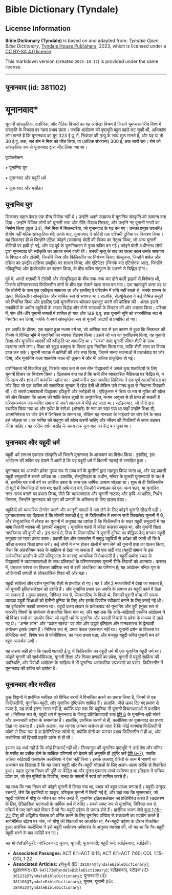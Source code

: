 # Bible Dictionary (Tyndale)

## License Information

**Bible Dictionary (Tyndale)** is based on and adapted from: _Tyndale Open Bible Dictionary_, [Tyndale House Publishers](https://tyndaleopenresources.com/), 2023, which is licensed under a [CC BY-SA 4.0 license](https://creativecommons.org/licenses/by-sa/4.0/legalcode.en).

This markdown version (created `2025-10-17`) is provided under the same license.



--------------------------------

## यूनानवाद (id: 381102)

यूनानवाद\*
==========

यूनानी सांस्कृतिक, दार्शनिक, और नैतिक विचारों का वह अनोखा मिश्रण है जिसने भूमध्यसागरीय विश्व में संस्कृति के विकास पर गहरा प्रभाव डाला। जबकि आंदोलन की पृष्ठभूमि बहुत पहले घट चुकी थी, अधिकांश लोग मानते हैं कि यूनानवाद का युग 323 ई.पू. में, सिकंदर की मृत्यु के साथ शुरू मानते हैं, और यह या तो 30 ई.पू. तक, जब रोम ने मिस्र को जीत लिया, या (अधिक संभावना) 300 ई. तक जारी रहा। रोम को सांस्कृतिक रूप से यूनानवाद द्वारा जीत लिया गया था।

पूर्वावलोकन

• यूनानिय युग

• यूनानवाद और यहूदी धर्म

• यूनानवाद और मसीहत

यूनानिय युग
-----------

सिकन्दर महान केवल एक सैन्य विजेता नहीं थे। उन्होंने अपने साम्राज्य में यूनानिय संस्कृति को सामान्य बना दिया। उन्होंने विजित लोगों को यूनानी भाषा और रीति\-रिवाज सिखाए, और उन्होंने नए यूनानी नगरों का निर्माण किया (कुल 34\), जैसे मिस्र में सिकन्दरिया, जो यूनानवाद के गढ़ बन गए। उनका प्रमुख उपलब्धि क्षेत्रीय नहीं बल्कि सांस्कृतिक थी; उनके बाद, यूनानवाद ने सदियों तक पश्चिमी दुनिया पर नियंत्रण किया। यह सिकन्दर ही थे जिन्होंने एटिक कोइने (सामान्य) बोली की विजय का नेतृत्व किया, जो अन्य यूनानी बोलियों पर हावी हो गई, और यह पूर्व के युनानिकरण में मुख्य शक्ति बन गई। कोइने बोली अधीनस्थ लोगों द्वारा यूनानवाद की स्वीकृति का आधार बनने वाली थी। उनकी मृत्यु के बाद का पहला काल उनके साम्राज्य के विघटन और टोलेमी, जिन्होंने मिस्र और फिलिस्तीन पर नियंत्रण किया; सेल्यूकस, जिन्होंने बाबेल और एशिया का उपद्वीप (एशिया उपद्वीप) पर शासन किया; और एंटिपेटर (जिनके बाद एंटिगोनस आए), जिन्होंने मकिदुनिया और हेल्लेसपोंत पर शासन किया, के बीच शक्ति संतुलन के उभरने से चिह्नित होगा।

पूर्व में, अगले शताब्दी में टोलेमी और सेल्यूसिड्स के बीच रुक\-रुक कर होने वाली झड़पों से विशेषता थी, जिसके परिणामस्वरूप फिलिस्तीन दोनों के बीच एक रोकने वाला राज्य बन गया। एक महत्वपूर्ण अंतर यह था कि टोलेमी के पास एक एकीकृत साम्राज्य था और इसलिए वे परिवर्तन में रुचि नहीं रखते थे; उनके शासन के तहत, फिलिस्तीन सांस्कृतिक और धार्मिक रूप से स्वायत्त था। हालांकि, सेल्यूसिड्स ने कई विभिन्न समूहों को नियंत्रित किया और इसलिए उन्हें यूनानीकरण थोपकर एकजुट करने की कोशिश की। अंततः इसने मकाबियों के अधीन यहूदियों के सफल विद्रोह और दोनों साम्राज्यों के विघटन की ओर अग्रसर किया। पश्चिम में, रोम धीरे\-धीरे यूनानी मामलों में शामिल हो गया और 149 ई.पू. तक यूनानी भूमि को राजनीतिक रूप से नियंत्रित कर लिया, जबकि वे स्वयं सांस्कृतिक रूप से यूनानी आदर्शों से प्रभावित हो गए।

इस अवधि के दौरान, एक बढ़ता हुआ मध्यम वर्ग था, जो आंशिक रूप से इस कारण से हुआ कि सिकन्दर की विजय ने विजित भूमि में यूनानियों का व्यापक वितरण किया। इसने जो धन का पुनर्वितरण किया, वह यूनानी शिक्षा और यूनानिय आदर्शों की स्वीकृति पर आधारित था। "सभ्य" शब्द यूनानी जीवन शैली के साथ पहचाना जाने लगा। शिक्षा को सुदृढ़ वक्तृत्व के विचार द्वारा नियंत्रित किया गया, ताकि शैली सत्य पर विजय प्राप्त कर सके। यूनानी नाटक ने कॉमेडी की ओर रुख किया, जिसने मानव भावनाओं में यथार्थवाद पर जोर दिया, और यूनानिय कला शास्त्रीय काल की तुलना में और भी अधिक प्राकृतिक हो गई।

दार्शनिकता भी विकसित हुई, जिसके साथ कम से कम तीन विद्यालयों ने अगले कुछ शताब्दियों के लिए यूनानी विचार पर नियंत्रण किया। दिलचस्प बात यह है कि सभी तीन व्यावहारिक नैतिकता पर केंद्रित थे, न कि सत्य और ज्ञान की पारंपरिक खोज पर। डायोजनीज द्वारा स्थापित सिनिक्स ने एक पूर्ण आत्मनिर्भरता पर जोर दिया जो एक व्यक्ति को सामाजिक शून्यता में छोड़ देती थी लेकिन उसे मानव दुःख से निपटना सिखाती थी। दो सबसे प्रभावशाली विद्यालय इपिकूरी और स्तोईकी थे। एपिकुरुस ने चिंता या भय से मुक्ति की खोज की और सिखाया कि आत्मा की शांति केवल सुखों के अनुशासित, मध्यम अनुभव से ही प्राप्त हो सकती है। परिणामस्वरूप एक व्यक्ति समाज से अपने आत्मत्व में पीछे हट जाता था। स्टोइकवाद, जो ज़ेनो द्वारा स्थापित किया गया था और एथेंस के स्टोआ (ओसारे) के नाम पर रखा गया था जहाँ उन्होंने शिक्षा दी, आत्मनिर्भरता पर जोर देने में सिनिक्स के समान था, लेकिन यह मानवता के भाईचारे पर जोर देने के साथ इसे जोड़ता था। हर व्यक्ति को सद्गुण की खोज करनी चाहिए और जीवन की विपत्तियों से ऊपर उठकर जीना चाहिए। यह अंतिम दर्शन मसीह के समय तक यूनान्वाद का केंद्र बन चुका था।

यूनानवाद और यहूदी धर्म
----------------------

यहूदी धर्म लगभग एकमात्र संस्कृति थी जिसने यूनानवाद के आक्रमण का विरोध किया। इसलिए, इस आंदोलन की शक्ति यह देखने में आती है कि यह यहूदी धर्म में कितनी गहराई से समाहित हुआ।

यूनानवाद का आकर्षण हमेशा मुख्य रूप से उच्च वर्ग के कुलीनों द्वारा महसूस किया जाता था, और यह प्रवासी यहूदी समुदायों में सबसे अधिक था। हालांकि, सेल्यूसिड्स के अधीन, मन्दिर के पुजारी यूनानवादी के पक्ष में थे, इसलिए यह धनी वर्ग पर आर्थिक दबाव के साथ एक धार्मिक आयाम जोड़ता था। शुरू से ही फिलिस्तीन दो गुटों में विभाजित हो गया था: शहरी अभिजात वर्ग, जिन्होंने यरुशलम को एक अन्य शहर, या यूनानिय नगर\-राज्य बनाने का प्रयास किया, जैसे कि व्यायामशाला और यूनानी नाटक; और कृषि\-आधारित, निर्धन किसान, जिन्होंने यूनानवाद को मूसा की प्रणाली के अस्तित्व के लिए खतरा देखा।

यहूदियों को व्यापारिक लेनदेन करने और कानूनी मामलों में भाग लेने के लिए कोइने यूनानी सीखनी पड़ी। पुरातत्वशास्त्र यह दिखाता है कि तीसरी शताब्दी ई.पू. से फिलिस्तीन में लगभग सभी शिलालेख यूनानी में थे, और सेप्टुआजिंट में तोराह का यूनानी में अनुवाद यह दर्शाता है कि फिलिस्तीन के बाहर यहूदी समुदायों में यह भाषा कितनी व्यापक थी (प्रवासी समुदाय)। यूनानिय शहरों में क्रीडा कसरत स्कूल था, और यूनानी शिक्षा नागरिकता की कुंजी थी। इस संदर्भ में, मिस्र के सिकन्दरिया ने यूनानी दुनिया का बौद्धिक केंद्र बनकर यहूदी समुदाय पर गहरा प्रभाव डाला। प्रवासी देश और यरूशलेम में समृद्ध यहूदियों से अपेक्षा की जाती थी कि वे क्रीडा कसरत शिक्षा प्राप्त करें। कई लोगों ने नग्न होकर खेलों में भाग लेने की यूनानी प्रथा का पालन किया, जैसा कि अंतरनियम काल के साहित्य से देखा जा सकता है, जो एक सदी बाद (यहूदी समाज के इस सार्वजनिक प्रदर्शन के प्रति प्रतिकूलता के कारण) अत्यधिक विरोधाभासी है। यहूदी प्रार्थना स्थल के विद्यालयों ने व्यायामशालाओं के साथ प्रतिस्पर्धा के परिणामस्वरूप यूनानी रीति\-रिवाजों को अपनाया। वास्तव में, ग्रंथकार परंपरा का विकास आंशिक रूप से इसी अंतःक्रिया का परिणाम है; यह आंदोलन मन्दिर युग के ओलिगार्की प्रणाली से लोकतांत्रिक शिक्षा की ओर बढ़ा।

यहूदी साहित्य और दर्शन यूनानिय शैली से प्रभावित हो गए। यह 1 और 2 मक्काबियों में देखा जा सकता है, जो यूनानी इतिहासलेखन को दर्शाते हैं। और यूनानिय प्रभाव इस अवधि के लगभग हर यहूदी कार्य में देखा जा सकता है। मुख्य प्रवक्ता, निश्चित रूप से, सिकन्दरिया के फिलो थे, जिनकी पुरानी वाचा की रूपक व्याख्या यहूदी शिक्षाओं को हेलीनी दुनिया के लिए और इसके विपरीत स्वीकार्य बनाने के लिए बनाई गई थी। यह दृष्टिकोण काफी सामान्य था। यहूदी प्रलय लेखन के प्रतीकवाद को यूनानिय और पूर्वी (मुख्य रूप से फारसी) विषयों के संयोजन से प्रभावित किया गया था, और यहां तक कि अति\-रूढ़िवादी एस्सीन आंदोलन ने भी विचार रूपों का उपयोग किया जो यहूदी धर्म के यूनानिय और फारसी विचारों के प्रवेश के माध्यम से ढाले गए थे। "अनंत ज्ञान" और "प्रकट रहस्य" पर जोर और उद्धार इतिहास और मानवशास्त्र के द्वैतवादी संयोजन इसके प्रमाण हैं। निश्चित रूप से, प्रभाव केवल एकतरफा नहीं था। यूनानी दर्शन के विकास पर सेमिटिक रूपों, विशेष रूप से फोनीशियन, का गहरा प्रभाव पड़ा; और मजबूत यहूदी भक्ति यूनानी मन को बहुत आकर्षक लगी।

यह कहना सही होगा कि पहली शताब्दी ई.पू. में फिलिस्तीन का यहूदी धर्म भी एक यूनानिय यहूदी धर्म था। कोइने यूनानी की सार्वभौमिकता, यूनानी शिक्षा और विचार प्रणाली का प्रवेश, यूनानी में यहूदी साहित्य की उपस्थिति, और विरोधी आंदोलन के साहित्य में भी यूनानिय अलंकारिक उपकरणों का प्रसार, फिलिस्तीन में यूनानवाद की शक्ति को दर्शाता है।

यूनानवाद और मसीहत
-----------------

कुछ विद्वानों ने प्रारंभिक मसीहत को विभिन्न चरणों में विभाजित करने का प्रयास किया है, जिनमें से एक फ़िलिस्तीनी, यूनानिय\-यहूदी, और यूनानिय दृष्टिकोण शामिल हैं। हालांकि, जैसे ऊपर दिए गए प्रमाण से स्पष्ट है, यह कार्य इतना सरल नहीं है, क्योंकि यहां तक कि यहूदिया भी यूनानी विचारधाराओं से प्रभावित था। निश्चित रूप से, यहूदी धर्म में यूनानवाद के विरुद्ध प्रतिक्रियावादी रुख [प्रेरि 6](https://ref.ly/Acts6:1-Acts6:15) के यूनानिय\-इब्री संघर्ष और अन्यजाती उद्देश्य के समानांतर है। हालांकि, प्रारंभिक चरणों से ही, कलीसिया पर यूनानवाद का प्रभाव देखा जा सकता है। इसके अलावा, यह जानना लगभग असंभव हो जाता है कि कोई वाक्यांश फिलिस्तीनी स्रोतों से लिया गया है या हेलेनिस्टिक स्रोतों से, क्योंकि दोनों का परस्पर प्रभाव फिलिस्तीन में ही था, और कलीसिया की द्विभाषी प्रकृति प्रारंभ से ही थी।

इसका यह अर्थ नहीं है कि कोई भिन्नताएँ नहीं थीं। स्तिफनुस की यूनानिय पृष्ठभूमि ने उन्हें देश और मन्दिर के मसीह का प्रतीक होने के तार्किक परिणामों को देखने की अनुमति दी (पुष्टि करें [प्रेरि 6–7](https://ref.ly/Acts6:1-Acts7:60)), जबकि अधिक रूढ़िवादी यरूशलेम कलीसिया ने ऐसा नहीं किया। इसके अलावा, प्रेरितों के काम में भाषणों का अध्ययन यह दिखाता है कि यह प्रचार यहूदी और गैर\-यहूदी श्रोताओं के लिए अलग\-अलग तरीके से विकसित हुआ। पहला पुराना नियम की पूर्ति पर केंद्रित था और दूसरा एकमात्र सच्चे परमेश्वर द्वारा इतिहास में सक्रिय प्रवेश पर, जो मृत मूर्तियों के विपरीत, मानव के मामलों में स्वयं को शामिल करते हैं।

यह तथ्य कि नया नियम को कोइने यूनानी में लिखा गया था, प्रभाव को बहुत प्रत्यक्ष बनाता है। यहूदी\-उन्मुख रचनाएँ, जैसे कि इब्रानियों या याकूब, परिष्कृत यूनानी में लिखी गई हैं, और यहां तक कि सुसमाचार, जो यहूदी परिवेश में यीशु के जीवन का वर्णन करते हैं, यूनानिय इतिहासलेखन को प्रतिबिंबित करते हैं (उदाहरण के लिए, ऐतिहासिक घटनाओं के धार्मिक अर्थ में रुचि)। सबसे स्पष्ट रूप से यूनानिय, निश्चित रूप से, पत्रियों में पाए जाने वाले विचार हैं जो गैर\-यहूदी उद्देश्य से उत्पन्न होते हैं। प्रारंभिक भजन जैसे [कुल 1:15–22](https://ref.ly/Col1:15-Col1:22) यीशु की अद्वितीय श्रेष्ठता को वर्णित करने के लिए यूनानिय परिवेश से शब्दावली का उपयोग करते हैं। सार्वभौमिक उद्देश्य पर जोर, जो यीशु की शिक्षाओं पर आधारित था, गैर\-यहूदी उद्देश्य के दौरान विकसित हुआ; प्रारंभिक कलीसिया ने इसे यहूदी धर्मांतरण धर्मशास्त्र के अनुरूप व्याख्या की, जो यह था कि गैर\-यहूदी यहूदी बनने के बाद मसीही बन गए।

*यह भी देखें* इपिकूरी; ग्नोस्टिकवाद; यूनान, यूनानी; यूनानवादी; यहूदी धर्म; स्तोईकवाद, स्तोईकी। 

* **Associated Passages:** ACT 6:1–ACT 6:15; ACT 6:1–ACT 7:60; COL 1:15–COL 1:22
* **Associated Articles:** इपिकूरी (ID: `381074@TyndaleBibleDictionary`); गूढ़ज्ञानवाद (ID: `647173@TyndaleBibleDictionary`); स्टोइकवाद, स्टोइक (ID: `381232@TyndaleBibleDictionary`); युनानवादी (ID: `381103@TyndaleBibleDictionary`); यूनान, यूनानी  (ID: `184932@TyndaleBibleDictionary`)

